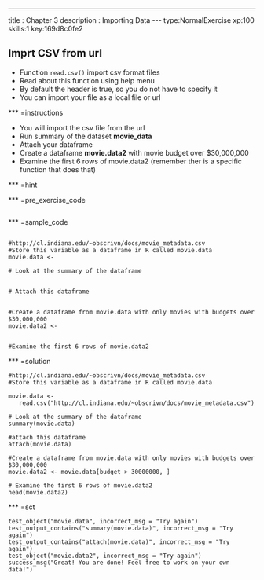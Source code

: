 ---
title       : Chapter 3
description : Importing Data
--- type:NormalExercise xp:100 skills:1 key:169d8c0fe2
## Imprt CSV from url

- Function ` read.csv() ` import csv format files
- Read about this function using help menu
- By default the header is true, so you do not have to specify it
- You can import your file as a local file or url


*** =instructions
- You will import the csv file from the url
- Run summary of the dataset **movie_data**
- Attach your dataframe
- Create a dataframe **movie.data2** with movie budget over $30,000,000
- Examine the first 6 rows of movie.data2 (remember ther is a specific function that does that)

*** =hint


*** =pre_exercise_code
```{r}

```

*** =sample_code
```{r}

#http://cl.indiana.edu/~obscrivn/docs/movie_metadata.csv
#Store this variable as a dataframe in R called movie.data
movie.data <- 

# Look at the summary of the dataframe


# Attach this dataframe


#Create a dataframe from movie.data with only movies with budgets over $30,000,000
movie.data2 <- 


#Examine the first 6 rows of movie.data2

```

*** =solution
```{r}
#http://cl.indiana.edu/~obscrivn/docs/movie_metadata.csv
#Store this variable as a dataframe in R called movie.data

movie.data <-
   read.csv("http://cl.indiana.edu/~obscrivn/docs/movie_metadata.csv")

# Look at the summary of the dataframe  
summary(movie.data)

#attach this dataframe
attach(movie.data)

#Create a dataframe from movie.data with only movies with budgets over $30,000,000
movie.data2 <- movie.data[budget > 30000000, ]

# Examine the first 6 rows of movie.data2
head(movie.data2)

```

*** =sct
```{r}
test_object("movie.data", incorrect_msg = "Try again")
test_output_contains("summary(movie.data)", incorrect_msg = "Try again")
test_output_contains("attach(movie.data)", incorrect_msg = "Try again")
test_object("movie.data2", incorrect_msg = "Try again")
success_msg("Great! You are done! Feel free to work on your own data!")
```